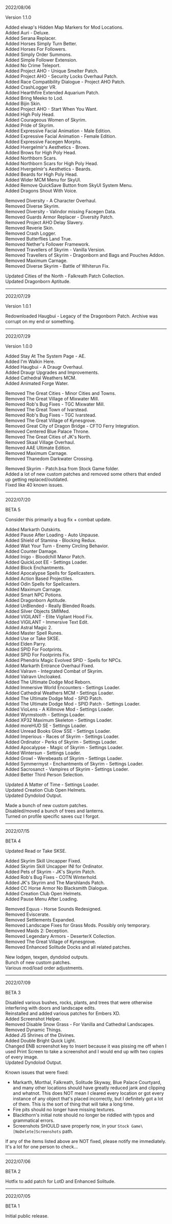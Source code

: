 2022/08/06

Version 1.1.0

Added elwap's Hidden Map Markers for Mod Locations.  
Added Auri - Deluxe.  
Added Serana Replacer.  
Added Horses Simply Turn Better.  
Added Horses For Followers.  
Added Simply Order Summons.  
Added Simple Follower Extension.  
Added No Crime Teleport.  
Added Project AHO - Unique Smelter Patch.  
Added Project AHO - Security Locks Overhaul Patch.  
Added Race Compatibility Dialogue - Project AHO Patch.  
Added CrashLogger VR.  
Added Hearthfire Extended Aquarium Patch.  
Added Bring Meeko to Lod.  
Added Bijin Skin.  
Added Project AHO - Start When You Want.  
Added High Poly Head.  
Added Courageous Women of Skyrim.  
Added Pride of Skyrim.  
Added Expressive Facial Animation - Male Edition.  
Added Expressive Facial Animation - Female Edition.  
Added Expressive Facegen Morphs.  
Added Hvergelmir's Aesthetics - Brows.  
Added Brows for High Poly Head.  
Added Northborn Scars.  
Added Northborn Scars for High Poly Head.  
Added Hvergelmir's Aesthetics - Beards.  
Added Beards for High Poly Head.  
Added Wider MCM Menu for SkyUI.  
Added Remove QuickSave Button from SkyUI System Menu.  
Added Dragons Shout With Voice.  

Removed Diversity - A Character Overhaul.  
Removed Diverse Skyrim.  
Removed Diversity - Valindor missing Facegen Data.  
Removed Guards Armor Replacer - Diversity Patch.  
Removed Project AHO Delay Slavery.  
Removed Reverie Skin.  
Removed Crash Logger.  
Removed Butterflies Land True.  
Removed Nether's Follower Framework.  
Removed Travellers of Skyrim - Vanilla Version.  
Removed Travellers of Skyrim - Dragonborn and Bags and Pouches Addon.  
Removed Maximum Carnage.  
Removed Diverse Skyrim - Battle of Whiterun Fix.  

Updated Cities of the North - Falkreath Patch Collection.  
Updated Dragonborn Aptitude.  

---

2022/07/29

Version 1.0.1

Redownloaded Haugbui - Legacy of the Dragonborn Patch. Archive was corrupt on my end or something.  

---

2022/07/29

Version 1.0.0

Added Stay At The System Page - AE.  
Added I'm Walkin Here.  
Added Haugbui - A Draugr Overhaul.  
Added Draugr Upgrades and Improvements.  
Added Cathedral Weathers MCM.  
Added Animated Forge Water.  

Removed The Great Cities - Minor Cities and Towns.  
Removed The Great Village of Mixwater Mill.  
Removed Rob's Bug Fixes - TGC Mixwater Mill.  
Removed The Great Town of Ivarstead.  
Removed Rob's Bug Fixes - TGC Ivarstead.  
Removed The Great Village of Kynesgrove.  
Removed Great City of Dragon Bridge - CFTO Ferry Integration.  
Removed Centered Blue Palace Throne.  
Removed The Great Cities of JK's North.  
Removed Skaal Village Overhaul.  
Removed AAE Ultimate Edition.  
Removed Maximum Carnage.  
Removed Thanedom Darkwater Crossing.  

Removed Skyrim - Patch.bsa from Stock Game folder.  
Added a lot of new custom patches and removed some others that ended up getting replaced/outdated.  
Fixed like 40 known issues.  

---

2022/07/20

BETA 5

Consider this primarily a bug fix + combat update.

Added Markarth Outskirts.  
Added Pause After Loading - Auto Unpause.  
Added Shield of Stamina - Blocking Redux.  
Added Wait Your Turn - Enemy Circling Behavior.  
Added Counter Damage.  
Added Inigo - Bloodchill Manor Patch.  
Added QuickLoot EE - Settings Loader.  
Added Block Enchantments.  
Added Apocalypse Spells for Spellcasters.  
Added Action Based Projectiles.  
Added Odin Spells for Spellcasters.  
Added Maximum Carnage.  
Added Smart NPC Potions.  
Added Dragonborn Aptitude.  
Added UnBlended - Really Blended Roads.  
Added Silver Objects SMIMed.  
Added VIGILANT - Elite Vigilant Hood Fix.  
Added VIGILANT - Immersive Text Edit.  
Added Astral Magic 2.  
Added Master Spell Runes.  
Added Use or Take SKSE.  
Added Elden Parry.  
Added SPID For Footprints.  
Added SPID For Footprints Fix.  
Added Phendrix Magic Evolved SPID - Spells for NPCs.  
Added Markarth Entrance Overhaul Fixed.  
Added Valravn - Integrated Combat of Skyrim.  
Added Valravn Uncloaked.  
Added The Ultimate Dodge Mod Reborn.  
Added Immersive World Encounters - Settings Loader.  
Added Cathedral Weathers MCM - Settings Loader.  
Added The Ultimate Dodge Mod - SPID Patch.  
Added The Ultimate Dodge Mod - SPID Patch - Settings Loader.  
Added VioLens - A Killmove Mod - Settings Loader.  
Added Wyrmstooth - Settings Loader.  
Added XP32 Maximum Skeleton - Settings Loader.  
Added moreHUD SE - Settings Loader.  
Added Unread Books Glow SSE - Settings Loader.  
Added Imperious - Races of Skyrim - Settings Loader.  
Added Ordinator - Perks of Skyrim - Settings Loader.  
Added Apocalypse - Magic of Skyrim - Settings Loader.  
Added Wintersun - Settings Loader.  
Added Growl - Werebeasts of Skyrim - Settings Loader.  
Added Symmermyst - Enchantments of Skyrim - Settings Loader.  
Added Sacrosanct - Vampires of Skyrim - Settings Loader.  
Added Better Third Person Selection.  

Updated A Matter of Time - Settings Loader.  
Updated Creation Club Open Helmets.  
Updated Dyndolod Output.  

Made a bunch of new custom patches.  
Disabled/moved a bunch of trees and lanterns.  
Turned on profile specific saves cuz I forgot.  

---

2022/07/15

BETA 4

Updated Read or Take SKSE.  

Added Skyrim Skill Uncapper Fixed.  
Added Skyrim Skill Uncapper INI for Ordinator.  
Added Pets of Skyrim - JK's Skyrim Patch.  
Added Rob's Bug Fixes - COTN Winterhold.  
Added JK's Skyrim and The Marshlands Patch.  
Added CC Horse Armor No Blacksmith Dialogue.  
Added Creation Club Open Helmets.  
Added Pause Menu After Loading.  

Removed Equus - Horse Sounds Redesigned.  
Removed Eviscerate.  
Removed Settlements Expanded.  
Removed Landscape Fixes for Grass Mods. Possibly only temporary.  
Removed Maids 2: Deception.  
Removed Legendary Armors - DeserterX Collection.  
Removed The Great Village of Kynesgrove.  
Removed Enhanced Solitude Docks and all related patches.  

New lodgen, texgen, dyndolod outputs.  
Bunch of new custom patches.  
Various mod/load order adjustments.  

---

2022/07/09

BETA 3

Disabled various bushes, rocks, plants, and trees that were otherwise interfering with doors and landscape edits.  
Reinstalled and added various patches for Embers XD.  
Added Screenshot Helper.  
Removed Disable Snow Grass - For Vanilla and Cathedral Landscapes.  
Removed Dynamic Things.  
Added JS Shrines of the Divines.  
Added Double Bright Quick Light.  
Changed ENB screenshot key to Insert because it was pissing me off when I used Print Screen to take a screenshot and I would end up with two copies of every image.  
Updated Dyndolod Output.  

Known issues that were fixed:  
 - Markarth, Morthal, Falkreath, Solitude Skyway, Blue Palace Courtyard, and many other locations should have greatly reduced jank and clipping and whatnot. This does NOT mean I cleared every location or got every instance of any object that's placed incorrectly, but I definitely got a lot of them. This is the sort of thing that will take a long time.  
 - Fire pits should no longer have missing textures.  
 - Blackthorn's initial note should no longer be riddled with typos and grammatical errors.  
 - Screenshots SHOULD save properly now, in your `Stock Game\[NoDelete]Screenshots` path.  

If any of the items listed above are NOT fixed, please notify me immediately. It's a lot for one person to check...

---

2022/07/06

BETA 2

Hotfix to add patch for LotD and Enhanced Solitude.

---

2022/07/05

BETA 1

Initial public release.
